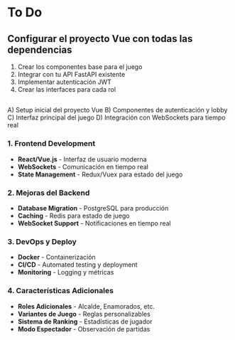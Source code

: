 # To Do



## Configurar el proyecto Vue con todas las dependencias
1. Crear los componentes base para el juego
2. Integrar con tu API FastAPI existente
3. Implementar autenticación JWT
4. Crear las interfaces para cada rol

## 
A) Setup inicial del proyecto Vue
B) Componentes de autenticación y lobby
C) Interfaz principal del juego
D) Integración con WebSockets para tiempo real

### 1. Frontend Development
- **React/Vue.js** - Interfaz de usuario moderna
- **WebSockets** - Comunicación en tiempo real
- **State Management** - Redux/Vuex para estado del juego

### 2. Mejoras del Backend
- **Database Migration** - PostgreSQL para producción
- **Caching** - Redis para estado de juego
- **WebSocket Support** - Notificaciones en tiempo real

### 3. DevOps y Deploy
- **Docker** - Containerización
- **CI/CD** - Automated testing y deployment
- **Monitoring** - Logging y métricas

### 4. Características Adicionales
- **Roles Adicionales** - Alcalde, Enamorados, etc.
- **Variantes de Juego** - Reglas personalizables
- **Sistema de Ranking** - Estadísticas de jugador
- **Modo Espectador** - Observación de partidas

